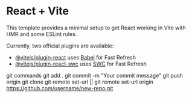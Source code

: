 # React + Vite

This template provides a minimal setup to get React working in Vite with HMR and some ESLint rules.

Currently, two official plugins are available:

- [@vitejs/plugin-react](https://github.com/vitejs/vite-plugin-react/blob/main/packages/plugin-react/README.md) uses [Babel](https://babeljs.io/) for Fast Refresh
- [@vitejs/plugin-react-swc](https://github.com/vitejs/vite-plugin-react-swc) uses [SWC](https://swc.rs/) for Fast Refresh

git commands
git add .
git commit -m "Your commit message"
git push origin <branch-name>
git clone <repository-url>
git remote set-url <name> <newurl>         || git remote set-url origin https://github.com/username/new-repo.git

